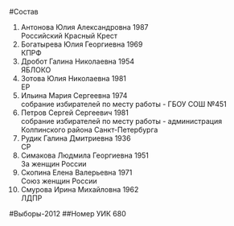 #Состав
1. Антонова Юлия Александровна 1987   
    Российский Красный Крест
2. Богатырева Юлия Георгиевна 1969   
    КПРФ
3. Дробот Галина Николаевна 1954   
    ЯБЛОКО
4. Зотова Юлия Николаевна 1981   
    ЕР
5. Ильина Мария Сергеевна 1974   
    собрание избирателей по месту работы - ГБОУ СОШ №451
6. Петров Сергей Сергеевич 1981   
    собрание избирателей по месту работы - администрация Колпинского района Санкт-Петербурга
7. Рудик Галина Дмитриевна 1936   
    СР
8. Симакова Людмила Георгиевна 1951   
    За женщин России
9. Скопина Елена Валерьевна 1971   
    Союз женщин России
10. Смурова Ирина Михайловна 1962   
    ЛДПР

#Выборы-2012
##Номер УИК
680